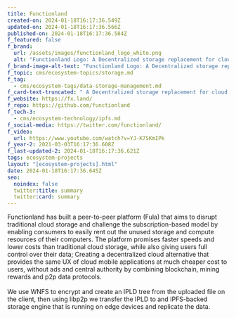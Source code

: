 ```yaml
---
title: Functionland
created-on: 2024-01-18T16:17:36.549Z
updated-on: 2024-01-18T16:17:36.566Z
published-on: 2024-01-18T16:17:36.584Z
f_featured: false
f_brand:
  url: /assets/images/functionland_logo_white.png
  alt: "Functionland Logo: A Decentralized storage replacement for cloud"
f_brand-image-alt-text: "Functionland Logo: A Decentralized storage replacement for cloud"
f_topic: cms/ecosystem-topics/storage.md
f_tag:
  - cms/ecosystem-tags/data-storage-management.md
f_card-text-truncated: " A Decentralized storage replacement for cloud."
f_website: https://fx.land/
f_repo: https://github.com/functionland
f_tech-3:
  - cms/ecosystem-technology/ipfs.md
f_social-media: https://twitter.com/functionland/
f_video:
  url: https://www.youtube.com/watch?v=YJ-K7SKmIPk
f_year-2: 2021-03-03T16:17:36.608Z
f_last-updated-2: 2024-01-18T16:17:36.621Z
tags: ecosystem-projects
layout: "[ecosystem-projects].html"
date: 2024-01-18T16:17:36.645Z
seo:
  noindex: false
  twitter:title: summary
  twitter:card: summary
---
```

Functionland has built a peer-to-peer platform (Fula) that aims to disrupt traditional cloud storage and challenge the subscription-based model by enabling consumers to easily rent out the unused storage and compute resources of their computers. The platform promises faster speeds and lower costs than traditional cloud storage, while also giving users full control over their data; Creating a decentralized cloud alternative that provides the same UX of cloud mobile applications at much cheaper cost to users, without ads and central authority by combining blockchain, mining rewards and p2p data protocols.\
\
We use WNFS to encrypt and create an IPLD tree from the uploaded file on the client, then using libp2p we transfer the IPLD to and IPFS-backed storage engine that is running on edge devices and replicate the data.